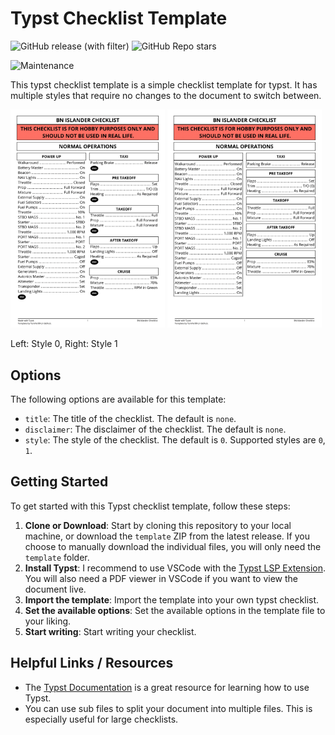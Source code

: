 # Typst Checklist Template

![GitHub release (with filter)](https://img.shields.io/github/v/release/TomVer99/Typst-checklist-template?style=flat-square)
![GitHub Repo stars](https://img.shields.io/github/stars/TomVer99/Typst-checklist-template?style=flat-square)

![Maintenance](https://img.shields.io/maintenance/Yes/2024?style=flat-square)

This typst checklist template is a simple checklist template for typst. It has multiple styles that require no changes to the document to switch between.

<p>
  <img src="./img/BN Islander-0.png" alt="Showcase" width="49%">
  <img src="./img/BN Islander-1.png" alt="Showcase" width="49%">
</p>

Left: Style 0, Right: Style 1

## Options

The following options are available for this template:

- `title`: The title of the checklist. The default is `none`.
- `disclaimer`: The disclaimer of the checklist. The default is `none`.
- `style`: The style of the checklist. The default is `0`. Supported styles are `0`, `1`.

## Getting Started

To get started with this Typst checklist template, follow these steps:

1. **Clone or Download**: Start by cloning this repository to your local machine, or download the `template` ZIP from the latest release. If you choose to manually download the individual files, you will only need the `template` folder.
2. **Install Typst**: I recommend to use VSCode with the [Typst LSP Extension](https://marketplace.visualstudio.com/items?itemName=nvarner.typst-lsp). You will also need a PDF viewer in VSCode if you want to view the document live.
3. **Import the template**: Import the template into your own typst checklist.
4. **Set the available options**: Set the available options in the template file to your liking.
5. **Start writing**: Start writing your checklist.

## Helpful Links / Resources

- The [Typst Documentation](https://typst.app/docs/) is a great resource for learning how to use Typst.
- You can use sub files to split your document into multiple files. This is especially useful for large checklists.
